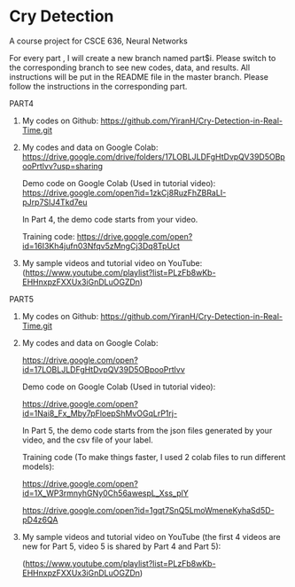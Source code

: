 # Cry Detection
A course project for CSCE 636, Neural Networks

For every part , I will create a new branch named part$i. Please switch to the corresponding branch to see new codes, data, and results. All instructions will be put in the README file in the master branch. Please follow the instructions in the corresponding part.

PART4

1. My codes on Github: https://github.com/YiranH/Cry-Detection-in-Real-Time.git

2. My codes and data on Google Colab: https://drive.google.com/drive/folders/17LOBLJLDFgHtDvpQV39D5OBpooPrtlvv?usp=sharing

   Demo code on Google Colab (Used in tutorial video): https://drive.google.com/open?id=1zkCj8RuzFhZBRaLI-pJrp7SIJ4Tkd7eu

   In Part 4, the demo code starts from your video.

   Training code: https://drive.google.com/open?id=16I3Kh4jufn03Nfqv5zMngCj3Dq8TpUct

3. My sample videos and tutorial video on YouTube: (https://www.youtube.com/playlist?list=PLzFb8wKb-EHHnxpzFXXUx3iGnDLuOGZDn)



PART5

1. My codes on Github: https://github.com/YiranH/Cry-Detection-in-Real-Time.git

2. My codes and data on Google Colab:

   https://drive.google.com/open?id=17LOBLJLDFgHtDvpQV39D5OBpooPrtlvv

   Demo code on Google Colab (Used in tutorial video):

   https://drive.google.com/open?id=1Nai8_Fx_Mby7pFloepShMvOGqLrP1rj-

   In Part 5, the demo code starts from the json files generated by your video, and the csv file of your label.

   Training code (To make things faster, I used 2 colab files to run different models):

   https://drive.google.com/open?id=1X_WP3rmnyhGNy0Ch56awespL_Xss_plY

   https://drive.google.com/open?id=1gqt7SnQ5LmoWmeneKyhaSd5D-pD4z6QA

3. My sample videos and tutorial video on YouTube (the first 4 videos are new for Part 5, video 5 is shared by Part 4 and Part 5):

   (https://www.youtube.com/playlist?list=PLzFb8wKb-EHHnxpzFXXUx3iGnDLuOGZDn)